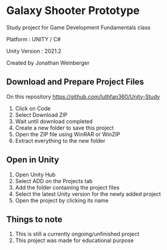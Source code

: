 # Galaxy Shooter Prototype
Study project for Game Development Fundamentals class

Platform : UNITY / C#

Unity Version : 2021.2

Created by Jonathan Weinberger

## Download and Prepare Project Files
On this repository https://github.com/luthfan360/Unity-Study
1. Click on Code
2. Select Download ZIP
3. Wait until download completed
4. Create a new folder to save this project
4. Open the ZIP file using WinRAR or WinZIP
5. Extract everything to the new folder

## Open in Unity
1. Open Unity Hub
2. Select ADD on the Projects tab
3. Add the folder containing the project files
4. Select the latest Unity version for the newly added project
5. Open the project by clicking its name

## Things to note
1. This is still a currently ongoing/unfinished project
2. This project was made for educational purpose
